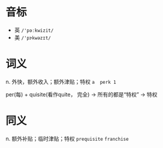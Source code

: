 # 音标

- 英 `/'pəːkwizit/`
- 美 `/'pɝkwəzɪt/`

# 词义

n. 外快，额外收入；额外津贴；特权
`a  perk 1 `



per(每) + quisite(看作quite， 完全) → 所有的都是“特权” → 特权

# 同义

n. 额外补贴；临时津贴；特权
`prequisite` `franchise`


